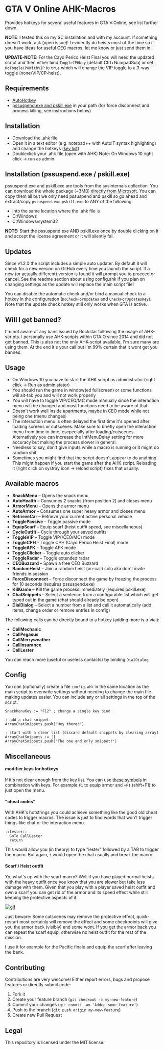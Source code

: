 # GTA V Online AHK-Macros

Provides hotkeys for several useful features in GTA V:Online, see list further down.


**NOTE**: I tested this on my SC installation and with my account. If something doesn't work, ask (open issue)!
          I evidently do heists most of the time so if you have ideas for useful CEO macros, let me know
          or just send them in!

**UPDATE-NOTE**: For the Cayo Perico Heist Final you will need the updated script and then either bind `ToggleCPHKey`
                 (default Ctrl+NumpadSub) or set `DoToggleCPHWithVIP` to `true` which will change the VIP toggle to
                 a 3-way toggle (none/VIP/CP-heist).


## Requirements

  * [AutoHotkey](https://www.autohotkey.com/)
  * [pssuspend.exe and pskill.exe](https://docs.microsoft.com/en-us/sysinternals/downloads/pssuspend) in your path (for force disconnect and process killing, see instructions below)


## Installation

  * Download the .ahk file
  * Open it in a text editor (e.g. notepad++ with AutoIT syntax highlighting) and change the hotkeys ([key list](https://www.autohotkey.com/docs/KeyList.htm))
  * Doubleclick your .ahk file (open with AHK) Note: On Windows 10 right click -> run as admin


## Installation (pssuspend.exe / pskill.exe)

pssuspend.exe and pskill.exe are tools from the sysinternals collection. You can download the whole package (~3MB) [directly from Microsoft](https://docs.microsoft.com/en-us/sysinternals/downloads/pssuspend).
You can copy them all but we only need pssuspend and pskill so go ahead and extract/copy `pssuspend.exe` `pskill.exe` to ANY of the following:

* into the same location where the .ahk file is
* C:\Windows
* C:\Windows\system32

**NOTE:** Start the pssuspend.exe AND pskill.exe once by double clicking on it and accept the license agreement or it will silently fail.


## Updates

Since v1.2.0 the script includes a simple auto updater. By default it will check for a new version on GitHub every time you launch the script.
If a new (or actually different) version is found it will prompt you to proceed or cancel.
See the readme section about using config.ahk if you plan on changing settings as the update will replace the main script file!

You can disable the automatic check and/or bind a manual check to a hotkey in the configuration (`DoCheckForUpdates` and `CheckForUpdatesKey`).
Note that the update check hotkey still only works when GTA is active.


## Will I get banned?

I'm not aware of any bans issued by Rockstar following the usage of AHK-scripts. I personally use AHK-scripts within
GTA:O since 2014 and did not get banned. This is also not the only AHK-script available, I'm sure many are using them.
At the end it's your call but I'm 99% certain that it wont get you banned.


## Usage

* On Windows 10 you have to start the AHK script as administrator (right click -> Run as administator)
* You should run the game in window(ed fullscreen) or some functions will alt-tab you and will not work properly
* You will have to toggle VIP/CEO/MC mode manually since the interaction menu will be changed and most functions need to be aware of that.
* Doesn't work well inside apartments, maybe in CEO mode while not being one (menu changes)
* The interaction menu is often delayed the first time it's opened after loading screens or cutscenes.
  Make sure to briefly open the interaction menu from time to time, escpecially after loading/cutscenes.
  Alternatively you can increase the IntMenuDelay setting for more accuracy but making the process slower in general.
* Needless to say, don't give inputs while a macro is running or it might do random shit
* Sometimes you might find that the script doesn't appear to do anything. This might happen if you start
  the game after the AHK script. Reloading it (right click on systray icon -> reload script) fixes that usually.


## Available macros

* **SnackMenu** – Opens the snack menu
* **AutoHealth** – Consumes 2 snacks (from position 2) and closes menu
* **ArmorMenu** – Opens the armor menu
* **AutoArmor** – Consumes one super heavy armor and closes menu
* **RetrieveCar** – Retrieve your current active personal vehicle
* **TogglePassive** – Toggle passive mode
* **EquipScarf** – Equip scarf (heist outfit speed, see miscellaneous)
* **CycleOutfit** – Cycle through your saved outfits
* **ToggleVIP** – Toggle VIP(/CEO/MC) mode
* **ToggleCPH** – Toggle CPH (Cayo Perico Heist Final) mode
* **ToggleAFK** – Toggle AFK mode
* **ToggleClicker** – Toggle auto clicker
* **ToggleRadar** – Toggle extended radar
* **CEOBuzzard** – Spawn a free CEO Buzzard
* **RandomHeist** – Join a random heist (on-call) solo aka don't invite friends in session
* **ForceDisconnect** – Force disconnect the game by freezing the process for 10 seconds (requires pssuspend.exe)
* **KillGame** – Kill the game process immediately (requires pskill.exe)
* **ChatSnippets** – Select a sentence from a configurable list which will get typed out in the game (chat should already be open)
* **DialDialog** – Select a number from a list and call it automatically (add items, change order or remove entries in config)

The following calls can be directly bound to a hotkey (adding more is trivial):

* **CallMechanic**
* **CallPegasus**
* **CallMerryweather**
* **CallInsurance**
* **CallLester**

You can reach more (useful or useless contacts) by binding `DialDialog`


## Config

You can (optionally) create a file `config.ahk` in the same location as the main script to overwrite settings without needing
to change the main file making updates easier. You can include any or all settings in the top of the script.

```ahk
SnackMenuKey := "F12" ; change a single key bind

; add a chat snippet
ArrayChatSnippets.push("Hey there!")

; start with a clear list (discard default snippets by clearing array)
ArrayChatSnippets := []
ArrayChatSnippets.push("The one and only snippet!")
```


## Miscellaneous

#### modifier keys for hotkeys

If it's not clear enough from the key list. You can use [these symbols](https://autohotkey.com/docs/Hotkeys.htm#Symbols) in
combination with keys. For example `F1` to equip armor and `+F1` (shift+F1) to just open the menu.

#### "cheat codes"

With AHK's hotstrings you could achieve something like the good old cheat codes to trigger macros.
The issue is just to find words that won't trigger things like chat or the interaction menu.

```ahk
::lester::
  GoTo CallLester
  return
```

This would allow you (in theory) to type "lester" followed by a TAB to trigger the macro. But again,
`t` would open the chat usually and break the macro.

#### Scarf / Heist outfit

Yo, what's up with the scarf macro? Well if you have played normal heists with the heavy outfit once
you know that you are slower but take less damage with them. Given that you play with a player saved
heist outfit and own a scarf you can get rid of the armor and its speed effect while still keeping
the protective aspects of it.

[![gif](https://i.imgur.com/YbD6MJa.gif)](https://imgur.com/OI1g0Xz)

Just beware: Some cutscenes may remove the protective effect, quick-restart most certainly will remove
the effect and some checkpoints will give you the armor back (visibly) and some wont. If you get the armor
back you can repeat the scarf equip, otherwise no heist outfit for the rest of the mission.

I use it for example for the Pacific finale and equip the scarf after leaving the bank.


## Contributing

  Contributions are very welcome! Either report errors, bugs and propose features or directly submit code:

  1. Fork it
  2. Create your feature branch (`git checkout -b my-new-feature`)
  3. Commit your changes (`git commit -am 'Added some feature'`)
  4. Push to the branch (`git push origin my-new-feature`)
  5. Create new Pull Request


## Legal

This repository is licensed under the MIT license.

